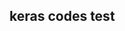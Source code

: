 <!--
 * @lanhuage: markdown
 * @Descripttion: 
 * @version: beta
 * @Author: xiaoshuyui
 * @Date: 2020-05-11 08:51:25
 * @LastEditors: xiaoshuyui
 * @LastEditTime: 2020-05-11 08:51:43
 -->
## keras codes test